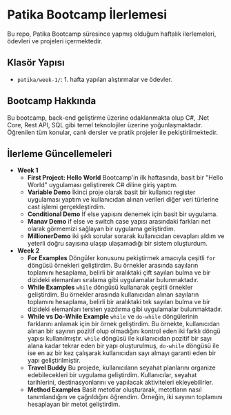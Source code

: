 # Patika Bootcamp İlerlemesi

Bu repo, Patika Bootcamp süresince yapmış olduğum haftalık ilerlemeleri, ödevleri ve projeleri içermektedir.

## Klasör Yapısı

- `patika/week-1/`: 1. hafta yapılan alıştırmalar ve ödevler.

## Bootcamp Hakkında

Bu bootcamp, back-end geliştirme üzerine odaklanmakta olup C#, .Net Core, Rest API, SQL gibi temel teknolojiler üzerine yoğunlaşmaktadır. Öğrenilen tüm konular, canlı dersler ve pratik projeler ile pekiştirilmektedir.


## İlerleme Güncellemeleri

- **Week 1**
    - **First Project: Hello World**
    Bootcamp'in ilk haftasında, basit bir "Hello World" uygulaması geliştirerek C# diline giriş yaptım.
    - **Variable Demo**
    İkinci proje olarak basit bir kullanıcı register uygulaması yaptım ve kullanıcıdan alınan verileri diğer veri türlerine cast işlemi gerçekleştirdim.
    - **Conditional Demo**
    İf else yapısını denemek için basit bir uygulama.
    - **Manav Demo**
    if else ve switch case yapısı arasındaki farkları net olarak görmemizi sağlayan bir uygulama geliştirdim.
    - **MillionerDemo**
    iki şıklı sorular sorarak kullanıcıdan cevapları aldım ve yeterli doğru sayısına ulaşıp ulaşamadığı bir sistem oluşturdum.
- **Week 2**
    - **For Examples**
    Döngüler konusunu pekiştirmek amacıyla çeşitli `for` döngüsü örnekleri geliştirdim. Bu örnekler arasında sayıların toplamını hesaplama, belirli bir aralıktaki çift sayıları bulma ve bir dizideki elemanları sıralama gibi uygulamalar bulunmaktadır.
    - **While Examples**
    `while` döngüsü kullanarak çeşitli örnekler geliştirdim. Bu örnekler arasında kullanıcıdan alınan sayıların toplamını hesaplama, belirli bir aralıktaki tek sayıları bulma ve bir dizideki elemanları tersten yazdırma gibi uygulamalar bulunmaktadır.
    - **While vs Do-While Example**
        `while` ve `do-while` döngülerinin farklarını anlamak için bir örnek geliştirdim. Bu örnekte, kullanıcıdan alınan bir sayının pozitif olup olmadığını kontrol eden iki farklı döngü yapısı kullanılmıştır. 
        `while` döngüsü ile kullanıcıdan pozitif bir sayı alana kadar tekrar eden bir yapı oluşturulmuş, `do-while` döngüsü ile ise en az bir kez çalışarak kullanıcıdan sayı almayı garanti eden bir yapı geliştirilmiştir.
    - **Travel Buddy**
        Bu projede, kullanıcıların seyahat planlarını organize edebilecekleri bir uygulama geliştirdim. Kullanıcılar, seyahat tarihlerini, destinasyonlarını ve yapılacak aktiviteleri ekleyebilirler.
    - **Method Examples**
            Basit metotlar oluşturarak, metotların nasıl tanımlandığını ve çağrıldığını öğrendim. Örneğin, iki sayının toplamını hesaplayan bir metot geliştirdim.